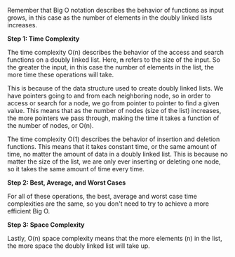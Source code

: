Remember that Big O notation describes the behavior of functions as input grows, in this case as the number of elements in the doubly linked lists increases. 

**Step 1: Time Complexity**

The time complexity O(n) describes the behavior of the access and search functions on a doubly linked list. Here, **n** refers to the size of the input. So the greater the input, in this case the number of elements in the list, the more time these operations will take. 

This is because of the data structure used to create doubly linked lists. We have pointers going to and from each neighboring node, so in order to access or search for a node, we go from pointer to pointer to find a given value. This means that as the number of nodes (size of the list) increases, the more pointers we pass through, making the time it takes a function of the number of nodes, or O(n).

The time complexity O(1) describes the behavior of insertion and deletion functions. This means that it takes constant time, or the same amount of time, no matter the amount of data in a doubly linked list. This is because no matter the size of the list, we are only ever inserting or deleting one node, so it takes the same amount of time every time. 

**Step 2: Best, Average, and Worst Cases**

For all of these operations, the best, average and worst case time complexities are the same, so you don't need to try to achieve a more efficient Big O.

**Step 3: Space Complexity**

Lastly, O(n) space complexity means that the more elements (n) in the list, the more space the doubly linked list will take up. 